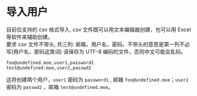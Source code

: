 # 导入用户

目前仅支持的 csv 格式导入, csv 文件既可以用文本编辑器创建，也可以用 Excel 等软件来辅助创建。  
要求 csv 文件不带头, 共三列: 邮箱，用户名，密码。不带头的意思是第一列不必写(用户名，密码这类词) 请保存为 UTF-8 编码的文件，否则中文可能会乱码。  

```csv
foo@undefined.moe,user1,password1
test@undefined.moe,user2,passwd2
```

这将创建两个用户，`user1` 密码为 `password1` , 邮箱 `foo@undefined.moe`；`user2` 密码为 `passwd2` ，邮箱 `test@undefined.moe`。  
